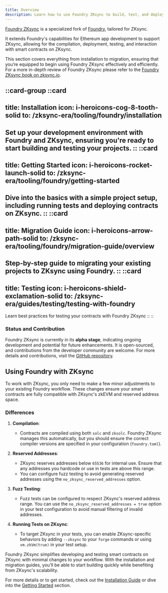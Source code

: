 ```yaml
---
title: Overview
description: Learn how to use Foundry ZKsync to build, test, and deploy smart contracts. Includes installation guides, and migration considerations.
---
```


[Foundry ZKsync](https://github.com/matter-labs/foundry-zksync) is a specialized fork of
[Foundry](https://github.com/foundry-rs/foundry), tailored for ZKsync.

It extends Foundry's capabilities for Ethereum app development to support ZKsync, allowing for the compilation,
deployment, testing, and interaction with smart contracts on ZKsync.

This section covers everything
from installation to migration, ensuring that you’re equipped to begin using Foundry ZKsync effectively and efficiently.
For a more in-depth review of Foundry ZKsync please refer to the [Foundry ZKsync book on zksync.io](https://foundry-book.zksync.io/).

::card-group
  ::card
  ---
  title: Installation
  icon: i-heroicons-cog-8-tooth-solid
  to: /zksync-era/tooling/foundry/installation
  ---
  Set up your development environment with Foundry and ZKsync, ensuring you're ready to start building and testing your projects.
  ::
  ::card
  ---
  title: Getting Started
  icon: i-heroicons-rocket-launch-solid
  to: /zksync-era/tooling/foundry/getting-started
  ---
  Dive into the basics with a simple project setup, including running tests and deploying contracts on ZKsync.
  ::
  ::card
  ---
  title: Migration Guide
  icon: i-heroicons-arrow-path-solid
  to: /zksync-era/tooling/foundry/migration-guide/overview
  ---
  Step-by-step guide to migrating your existing projects to ZKsync using Foundry.
  ::
  ::card
  ---
  title: Testing
  icon: i-heroicons-shield-exclamation-solid
  to: /zksync-era/guides/testing/testing-with-foundry
  ---
  Learn best practices for testing your contracts with Foundry ZKsync
  ::
::

### Status and Contribution

Foundry ZKsync is currently in its **alpha stage**, indicating ongoing development and potential for future enhancements.
It is open-sourced, and contributions from the developer community are welcome.
For more details and contributions, visit the [GitHub repository](%%zk_git_repo_foundry-zksync%%).

## Using Foundry with ZKsync

To work with ZKsync, you only need to make a few minor adjustments to your existing
Foundry workflow. These changes ensure your smart contracts are fully compatible with ZKsync's zkEVM and reserved address space.

### Differences

1. **Compilation**:
   - Contracts are compiled using both `solc` and `zksolc`. Foundry ZKsync manages this
   automatically, but you should ensure the correct compiler versions are specified in your configuration (`foundry.toml`).

2. **Reserved Addresses**:
   - ZKsync reserves addresses below `65536` for internal use. Ensure that any addresses you hardcode or use in tests are above this range.
   - You can configure fuzz testing to avoid generating reserved addresses using the `no_zksync_reserved_addresses` option.

3. **Fuzz Testing**:
   - Fuzz tests can be configured to respect ZKsync's reserved address range.
   You can use the `no_zksync_reserved_addresses = true` option in your test configuration to avoid manual filtering of invalid addresses.

4. **Running Tests on ZKsync**:
   - To target ZKsync in your tests, you can enable ZKsync-specific behaviors by adding
   `--zksync` to your `forge` commands or using `vm.zkVm(true)` in your test setup.

Foundry ZKsync simplifies developing and testing smart contracts on ZKsync with
minimal changes to your workflow. With the installation and migration guides, you’ll be able to start building quickly while benefiting from ZKsync's scalability.

For more details or to get started, check out the [Installation Guide](./installation) or dive into the [Getting Started](./getting-started) section.
